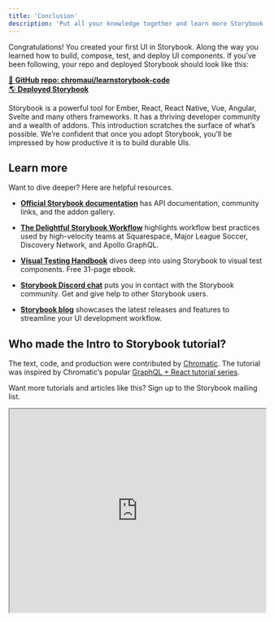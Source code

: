 ```yaml
---
title: 'Conclusion'
description: 'Put all your knowledge together and learn more Storybook techniques'
---
```


Congratulations! You created your first UI in Storybook. Along the way you learned how to build, compose, test, and deploy UI components. If you’ve been following, your repo and deployed Storybook should look like this:

[📕 **GitHub repo: chromaui/learnstorybook-code**](https://github.com/chromaui/learnstorybook-code)
<br/>
[🌎 **Deployed Storybook**](https://clever-banach-415c03.netlify.app/)

Storybook is a powerful tool for Ember, React, React Native, Vue, Angular, Svelte and many others frameworks. It has a thriving developer community and a wealth of addons. This introduction scratches the surface of what’s possible. We’re confident that once you adopt Storybook, you’ll be impressed by how productive it is to build durable UIs.

## Learn more

Want to dive deeper? Here are helpful resources.

- [**Official Storybook documentation**](https://storybook.js.org/docs/react/get-started/introduction) has API documentation, community links, and the addon gallery.

- [**The Delightful Storybook Workflow**](https://www.chromatic.com/blog/the-delightful-storybook-workflow) highlights workflow best practices used by high-velocity teams at Squarespace, Major League Soccer, Discovery Network, and Apollo GraphQL.

- [**Visual Testing Handbook**](https://storybook.js.org/tutorials/visual-testing-handbook/) dives deep into using Storybook to visual test components. Free 31-page ebook.

- [**Storybook Discord chat**](https://discord.gg/UUt2PJb) puts you in contact with the Storybook community. Get and give help to other Storybook users.

- [**Storybook blog**](https://medium.com/storybookjs) showcases the latest releases and features to streamline your UI development workflow.

## Who made the Intro to Storybook tutorial?

The text, code, and production were contributed by [Chromatic](https://www.chromatic.com/). The tutorial was inspired by Chromatic’s popular [GraphQL + React tutorial series](https://www.chromatic.com/blog/graphql-react-tutorial-part-1-6).

Want more tutorials and articles like this? Sign up to the Storybook mailing list.

<iframe style="height:400px;width:100%;max-width:800px;margin:0px auto;" src="https://upscri.be/d42fc0?as_embed"></iframe>
